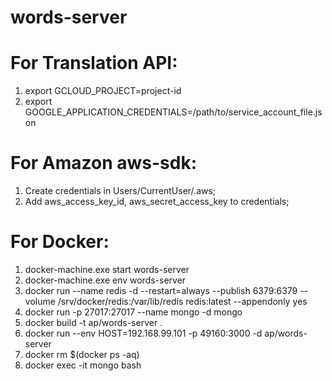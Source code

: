# words-server

# For Translation API:
1. export GCLOUD_PROJECT=project-id
2. export GOOGLE_APPLICATION_CREDENTIALS=/path/to/service_account_file.json

# For Amazon aws-sdk:

1. Create credentials in Users/CurrentUser/.aws;
2. Add aws_access_key_id, aws_secret_access_key to credentials;


# For Docker:

1. docker-machine.exe start words-server
2. docker-machine.exe env words-server
3. docker run --name redis -d --restart=always --publish 6379:6379 --volume /srv/docker/redis:/var/lib/redis redis:latest --appendonly yes
4. docker run -p 27017:27017 --name mongo -d mongo
5. docker build -t ap/words-server .
6. docker run --env HOST=192.168.99.101 -p 49160:3000 -d ap/words-server
7. docker rm $(docker ps -aq)
8. docker exec -it mongo bash
